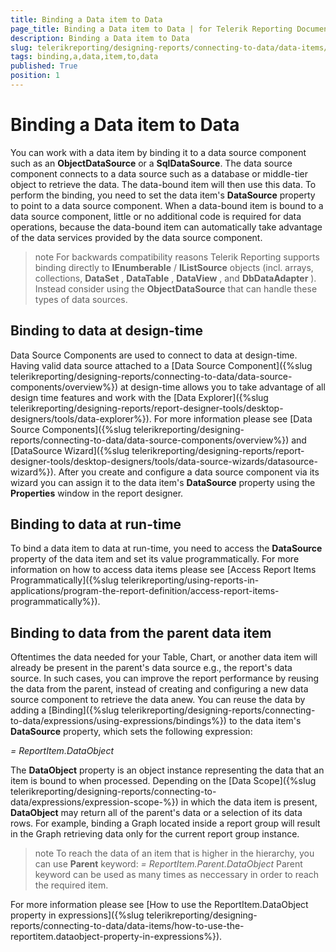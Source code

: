 ```yaml
---
title: Binding a Data item to Data
page_title: Binding a Data item to Data | for Telerik Reporting Documentation
description: Binding a Data item to Data
slug: telerikreporting/designing-reports/connecting-to-data/data-items/binding-a-data-item-to-data
tags: binding,a,data,item,to,data
published: True
position: 1
---
```


# Binding a Data item to Data



You can work with a data item by binding it to a data source component such as an
        __ObjectDataSource__ or a __SqlDataSource__.
        The data source component connects to a
        data source such as a database or middle-tier object to retrieve the data.
        The data-bound item will then use this data. To perform the binding, you need to set the
        data item's __DataSource__ property to point to a
        data source component. When a data-bound
        item is bound to a data source component, little or no additional code is required for data
        operations, because the data-bound item can automatically take advantage of the
        data services provided by the data source component.
      

>note For backwards compatibility reasons Telerik Reporting supports binding directly to  __IEnumberable__ / __IListSource__  objects (incl. arrays, collections,  __DataSet__ ,  __DataTable__ ,  __DataView__ , and  __DbDataAdapter__ ). Instead consider using the  __ObjectDataSource__  that can handle these types of data sources.        


## Binding to data at design-time

Data Source Components are used to connect to data at design-time. Having valid data source attached to a
          [Data Source Component]({%slug telerikreporting/designing-reports/connecting-to-data/data-source-components/overview%}) at design-time allows you to take advantage
          of all design time features and work with the [Data Explorer]({%slug telerikreporting/designing-reports/report-designer-tools/desktop-designers/tools/data-explorer%}).
          For more information please see [Data Source Components]({%slug telerikreporting/designing-reports/connecting-to-data/data-source-components/overview%}) and
          [DataSource Wizard]({%slug telerikreporting/designing-reports/report-designer-tools/desktop-designers/tools/data-source-wizards/datasource-wizard%}).
          After you create and configure a data source component via its wizard you can assign it to the data item's __DataSource__ property
          using the __Properties__ window in the report designer.
        

## Binding to data at run-time

To bind a data item to data at run-time, you need to access the __DataSource__ property of the data item
          and set its value programmatically.
          For more information on how to access data items please see [Access Report Items Programmatically]({%slug telerikreporting/using-reports-in-applications/program-the-report-definition/access-report-items-programmatically%}).
        

## Binding to data from the parent data item

Oftentimes the data needed for your Table, Chart, or another data item will already be present in the parent's data source
          e.g., the report's data source.
          In such cases, you can improve the report performance by reusing the data from the parent,
          instead of creating and configuring a new data source component to retrieve the data anew.
          You can reuse the data by adding a [Binding]({%slug telerikreporting/designing-reports/connecting-to-data/expressions/using-expressions/bindings%})
          to the data item's __DataSource__ property, which sets the following expression:
        

*= ReportItem.DataObject*

The __DataObject__ property is an object instance representing the data that an item is bound to when processed.
          Depending on the [Data Scope]({%slug telerikreporting/designing-reports/connecting-to-data/expressions/expression-scope-%})
          in which the data item is present, __DataObject__ may return all of the parent's data
          or a selection of its data rows. For example, binding a Graph located inside a report group will result in the Graph
          retrieving data only for the current report group instance.          
        

>note To reach the data of an item that is higher in the hierarchy, you can use  __Parent__  keyword:           *= ReportItem.Parent.DataObject* Parent keyword can be used as many times as neccessary in order to reach the required item.          


For more information please see [How to use the ReportItem.DataObject property in expressions]({%slug telerikreporting/designing-reports/connecting-to-data/data-items/how-to-use-the-reportitem.dataobject-property-in-expressions%}).
        
